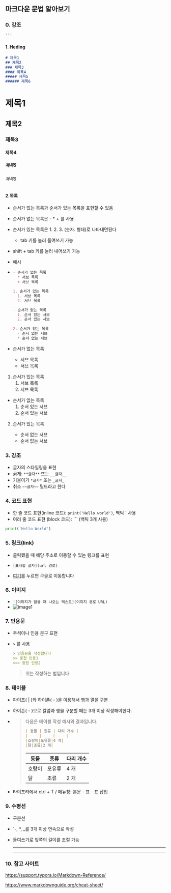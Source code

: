 ## 마크다운 문법 알아보기

### 0. 강조

````
```
````

#### 1. Heding

```markdown
# 제목1
## 제목2
### 제목3
#### 제목4
##### 제목5
###### 제목6
```

# 제목1

## 제목2

### 제목3

#### 제목4

##### 제목5

###### 제목6



####  2.목록

* 순서가 없는 목록과 순서가 있는 목록을 표현할 수 있음

* 순서가 없는 목록은 - * + 를 사용

* 순서가 있는 목록은 1. 2. 3. (숫자. 형태)로 나타내면된다

  * tab 키를 눌러 들여쓰기 가능

* shift + tab 키를 눌러 내어쓰기 가능

* 예시

* ``` markdown
  - 순서가 없는 목록
  	* 서브 목록
  	+ 서브 목록
  
  1. 순서가 있는 목록
  	1. 서브 목록
  	2. 서브 목록
  
  - 순서가 없는 목록
  	1. 순서 있는 서브
  	2. 순서 있는 서브
  	
  2. 순서가 있는 목록
  	- 순서 없는 서브
  	* 순서 없는 서브
  ```

- 순서가 없는 목록
	* 서브 목록
	
	+ 서브 목록

1. 순서가 있는 목록
	1. 서브 목록
	2. 서브 목록

- 순서가 없는 목록
	1. 순서 있는 서브
	2. 순서 있는 서브
	
2. 순서가 있는 목록
	- 순서 없는 서브
	
	* 순서 없는 서브

### 3. 강조

* 글자의 스타일링을 표현
* 굵게: `**글자**` 또는 `__글자__`
* 기울이기 `*글자*` 또는 `_글자_`
* 취소 `~~글자~~` 틸드라고 한다

### 4. 코드 표현

* 한 줄 코드 표현(inline 코드): `print('Hello world')`, 백틱 ` 사용
* 여러 줄 코드 표현 (block 코드): ``` (백틱 3개 사용)

```python
print('Hello World')
```



### 5. 링크(link)

* 클릭했을 때 해당 주소로 이동할 수 있는 링크를 표현

* `[표시할 글자](url 경로)`

* [여기](https://www.google.com)를 누르면 구글로 이동합니다

  

### 6. 이미지

* `![이미지가 없을 때 나오는 텍스트](이미지 경로 URL)`
* ![image1](https://ww.namu.la/s/200b12d8096ace4b14fad5783b72ded273dd4eab1317b6a3455a7ab95e80d06d7d49f4dd92ffb9502afa4e9be50398e229fba3e3541e3a77f64d3e480d3e0e34ea6ea2986f2daadfb8570584d8e08f9204021065c506c4545198fd9b05b11247)  



### 7. 인용문

* 주석이나 인용 문구 표현

* `>` 를 사용

  ```markdown
  > 인용문을 작성합니다
  >> 중첩 인용1
  >>> 중첩 인용2
  ```

  > 위는 작성하는 법입니다

### 8. 테이블

* 파이프( | )와 하이픈( - )을 이용해서 행과 열을 구분

* 하이픈( - )으로 칼럼과 행을 구분할 때는 3개 이상 작성해야한다.

* > 다음은 테이블 작성 예시와 결과입니다.
  >
  > ```markdown
  > | 동물 | 종류 | 다리 개수 |
  > |-----|-----|-----|
  > |호랑이|포유류|4 개|
  > |닭|조류|2 개|
  > ```
  >
  > | 동물   | 종류   | 다리 개수 |
  > | ------ | ------ | --------- |
  > | 호랑이 | 포유류 | 4 개      |
  > | 닭     | 조류   | 2 개      |

* 타이포라에서 ctrl + T / 메뉴창: 본문 - 표 - 표 삽입

### 9. 수평선

* 구분선

* `-, *, _를 3개 이상 연속으로 작성

* 들여쓰기로 앞쪽의 길이를 조절 가능

  * ***

  ***

### 10. 참고 사이트

https://support.typora.io/Markdown-Reference/

https://www.markdownguide.org/cheat-sheet/